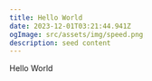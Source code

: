 ```yaml
---
title: Hello World
date: 2023-12-01T03:21:44.941Z
ogImage: src/assets/img/speed.png
description: seed content
---
```


Hello World
